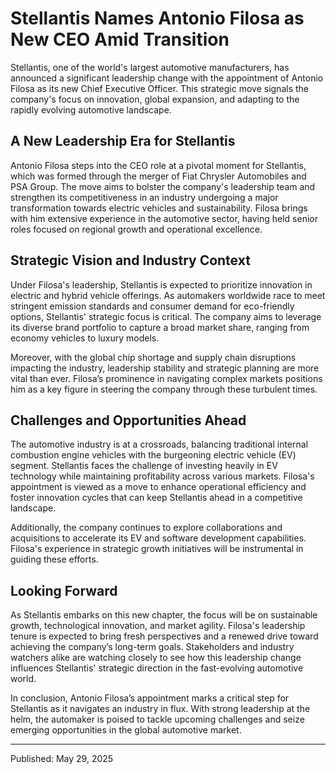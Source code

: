 # Stellantis Names Antonio Filosa as New CEO Amid Transition

Stellantis, one of the world's largest automotive manufacturers, has announced a significant leadership change with the appointment of Antonio Filosa as its new Chief Executive Officer. This strategic move signals the company's focus on innovation, global expansion, and adapting to the rapidly evolving automotive landscape.

## A New Leadership Era for Stellantis

Antonio Filosa steps into the CEO role at a pivotal moment for Stellantis, which was formed through the merger of Fiat Chrysler Automobiles and PSA Group. The move aims to bolster the company's leadership team and strengthen its competitiveness in an industry undergoing a major transformation towards electric vehicles and sustainability. Filosa brings with him extensive experience in the automotive sector, having held senior roles focused on regional growth and operational excellence.

## Strategic Vision and Industry Context

Under Filosa's leadership, Stellantis is expected to prioritize innovation in electric and hybrid vehicle offerings. As automakers worldwide race to meet stringent emission standards and consumer demand for eco-friendly options, Stellantis' strategic focus is critical. The company aims to leverage its diverse brand portfolio to capture a broad market share, ranging from economy vehicles to luxury models.

Moreover, with the global chip shortage and supply chain disruptions impacting the industry, leadership stability and strategic planning are more vital than ever. Filosa’s prominence in navigating complex markets positions him as a key figure in steering the company through these turbulent times.

## Challenges and Opportunities Ahead

The automotive industry is at a crossroads, balancing traditional internal combustion engine vehicles with the burgeoning electric vehicle (EV) segment. Stellantis faces the challenge of investing heavily in EV technology while maintaining profitability across various markets. Filosa's appointment is viewed as a move to enhance operational efficiency and foster innovation cycles that can keep Stellantis ahead in a competitive landscape.

Additionally, the company continues to explore collaborations and acquisitions to accelerate its EV and software development capabilities. Filosa's experience in strategic growth initiatives will be instrumental in guiding these efforts.

## Looking Forward

As Stellantis embarks on this new chapter, the focus will be on sustainable growth, technological innovation, and market agility. Filosa's leadership tenure is expected to bring fresh perspectives and a renewed drive toward achieving the company’s long-term goals. Stakeholders and industry watchers alike are watching closely to see how this leadership change influences Stellantis' strategic direction in the fast-evolving automotive world.

In conclusion, Antonio Filosa’s appointment marks a critical step for Stellantis as it navigates an industry in flux. With strong leadership at the helm, the automaker is poised to tackle upcoming challenges and seize emerging opportunities in the global automotive market.

---

Published: May 29, 2025
